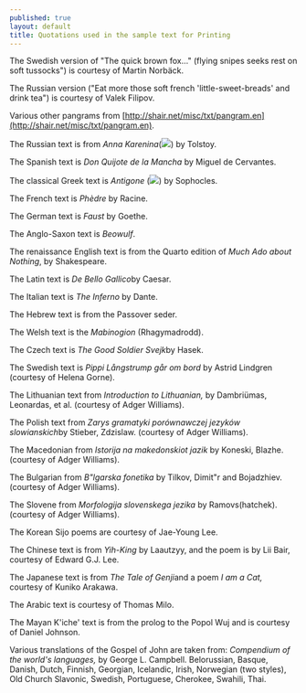 ```yaml
---
published: true
layout: default
title: Quotations used in the sample text for Printing
---
```



The Swedish version of "The quick brown fox..." (flying snipes seeks
rest on soft tussocks") is courtesy of Martin Norbäck.

The Russian version ("Eat more those soft french 'little-sweet-breads'
and drink tea") is courtesy of Valek Filipov.

Various other pangrams from
[http://shair.net/misc/txt/pangram.en](http://shair.net/misc/txt/pangram.en).

The Russian text is from *Anna Karenina*(![](img/Anna.gif)) by Tolstoy.

The Spanish text is *Don Quijote de la Mancha* by Miguel de Cervantes.

The classical Greek text is *Antigone* (![](img/Antigone.gif)) by Sophocles.

The French text is *Phèdre* by Racine.

The German text is *Faust* by Goethe.

The Anglo-Saxon text is *Beowulf*.

The renaissance English text is from the Quarto edition of *Much Ado
about Nothing*, by Shakespeare.

The Latin text is *De Bello Gallico*by Caesar.

The Italian text is *The Inferno* by Dante.

The Hebrew text is from the Passover seder.

The Welsh text is the *Mabinogion* (Rhagymadrodd).

The Czech text is *The Good Soldier Svejk*by Hasek.

The Swedish text is *Pippi Långstrump går om bord* by Astrid Lindgren
(courtesy of Helena Gorne).

The Lithuanian text from *Introduction to Lithuanian,* by Dambriümas,
Leonardas, et al. (courtesy of Adger Williams).

The Polish text from *Zarys gramatyki porównawczej jezyków
slowianskich*by Stieber, Zdzislaw. (courtesy of Adger Williams).

The Macedonian from *Istorija na makedonskiot jazik* by Koneski, Blazhe.
(courtesy of Adger Williams).

The Bulgarian from *B"lgarska fonetika* by Tilkov, Dimit"r and
Bojadzhiev. (courtesy of Adger Williams).

The Slovene from *Morfologija slovenskega jezika* by Ramovs(hatchek).
(courtesy of Adger Williams).

The Korean Sijo poems are courtesy of Jae-Young Lee.

The Chinese text is from *Yih-King* by Laautzyy, and the poem is by Lii
Bair, courtesy of Edward G.J. Lee.

The Japanese text is from *The Tale of Genji*and a poem *I am a Cat,*
courtesy of Kuniko Arakawa.

The Arabic text is courtesy of Thomas Milo.

The Mayan K'iche' text is from the prolog to the Popol Wuj and is
courtesy of Daniel Johnson.

Various translations of the Gospel of John are taken from: *Compendium
of the world's languages,* by George L. Campbell.
 Belorussian, Basque, Danish, Dutch, Finnish, Georgian, Icelandic,
Irish, Norwegian (two styles), Old Church Slavonic, Swedish, Portuguese,
Cherokee, Swahili, Thai.

